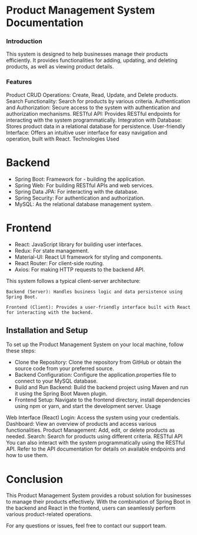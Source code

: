 # Product Management System Documentation

### Introduction

This system is designed to help businesses manage their products efficiently. It provides functionalities for adding, updating, and deleting products, as well as viewing product details.

### Features

Product CRUD Operations: Create, Read, Update, and Delete products.
Search Functionality: Search for products by various criteria.
Authentication and Authorization: Secure access to the system with authentication and authorization mechanisms.
RESTful API: Provides RESTful endpoints for interacting with the system programmatically.
Integration with Database: Stores product data in a relational database for persistence.
User-friendly Interface: Offers an intuitive user interface for easy navigation and operation, built with React.
Technologies Used

# Backend
- Spring Boot: Framework for - building the application.
- Spring Web: For building RESTful APIs and web services.
- Spring Data JPA: For interacting with the database.
- Spring Security: For authentication and authorization.
- MySQL: As the relational database management system.
# Frontend
- React: JavaScript library for building user interfaces.
- Redux: For state management.
- Material-UI: React UI framework for styling and components.
- React Router: For client-side routing.
- Axios: For making HTTP requests to the backend API.

This system follows a typical client-server architecture:

`Backend (Server): Handles business logic and data persistence using Spring Boot.`

`Frontend (Client): Provides a user-friendly interface built with React for interacting with the backend.`

## Installation and Setup

To set up the Product Management System on your local machine, follow these steps:

- Clone the Repository: Clone the repository from GitHub or obtain the source code from your preferred source.
- Backend Configuration: Configure the application.properties file to connect to your MySQL database.
- Build and Run Backend: Build the backend project using Maven and run it using the Spring Boot Maven plugin.
- Frontend Setup: Navigate to the frontend directory, install dependencies using npm or yarn, and start the development server.
Usage

Web Interface (React)
Login: Access the system using your credentials.
Dashboard: View an overview of products and access various functionalities.
Product Management: Add, edit, or delete products as needed.
Search: Search for products using different criteria.
RESTful API
You can also interact with the system programmatically using the RESTful API. Refer to the API documentation for details on available endpoints and how to use them.


# Conclusion

This Product Management System provides a robust solution for businesses to manage their products effectively. With the combination of Spring Boot in the backend and React in the frontend, users can seamlessly perform various product-related operations.

For any questions or issues, feel free to contact our support team.